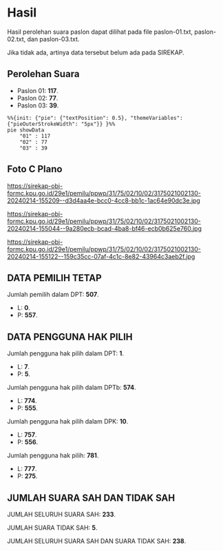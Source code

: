 # Hasil

Hasil perolehan suara paslon dapat dilihat pada file paslon-01.txt, paslon-02.txt, dan paslon-03.txt.

Jika tidak ada, artinya data tersebut belum ada pada SIREKAP.

## Perolehan Suara

 * Paslon 01: **117**.
 * Paslon 02: **77**.
 * Paslon 03: **39**.

```mermaid
%%{init: {"pie": {"textPosition": 0.5}, "themeVariables": {"pieOuterStrokeWidth": "5px"}} }%%
pie showData
    "01" : 117
    "02" : 77
    "03" : 39
```
## Foto C Plano

https://sirekap-obj-formc.kpu.go.id/29e1/pemilu/ppwp/31/75/02/10/02/3175021002130-20240214-155209--d3d4aa4e-bcc0-4cc8-bb1c-1ac64e90dc3e.jpg

https://sirekap-obj-formc.kpu.go.id/29e1/pemilu/ppwp/31/75/02/10/02/3175021002130-20240214-155044--9a280ecb-bcad-4ba8-bf46-ecb0b625e760.jpg

https://sirekap-obj-formc.kpu.go.id/29e1/pemilu/ppwp/31/75/02/10/02/3175021002130-20240214-155122--159c35cc-07af-4c1c-8e82-43964c3aeb2f.jpg

## DATA PEMILIH TETAP

Jumlah pemilih dalam DPT: **507**.
 * L: **0**.
 * P: **557**.

## DATA PENGGUNA HAK PILIH

Jumlah pengguna hak pilih dalam DPT: **1**.
 * L: **7**.
 * P: **5**.

Jumlah pengguna hak pilih dalam DPTb: **574**.
 * L: **774**.
 * P: **555**.

Jumlah pengguna hak pilih dalam DPK: **10**.
 * L: **757**.
 * P: **556**.

Jumlah pengguna hak pilih: **781**.
 * L: **777**.
 * P: **275**.

## JUMLAH SUARA SAH DAN TIDAK SAH

JUMLAH SELURUH SUARA SAH: **233**.

JUMLAH SUARA TIDAK SAH: **5**.

JUMLAH SELURUH SUARA SAH DAN SUARA TIDAK SAH: **238**.
